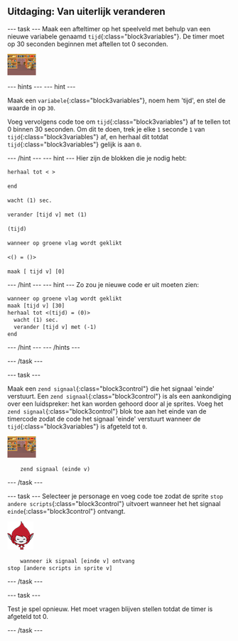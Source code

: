 ## Uitdaging: Van uiterlijk veranderen

\--- task \--- Maak een afteltimer op het speelveld met behulp van een nieuwe variabele genaamd `tijd`{:class="block3variables"}. De timer moet op 30 seconden beginnen met aftellen tot 0 seconden.

![Speelveld sprite](images/stage-sprite.png)

\--- hints \--- \--- hint \---

Maak een `variabele`{:class="block3variables"}, noem hem 'tijd', en stel de waarde in op `30`.

Voeg vervolgens code toe om `tijd`{:class="block3variables"} af te tellen tot 0 binnen 30 seconden. Om dit te doen, trek je elke `1` seconde `1` van `tijd`{:class="block3variables"} af, en herhaal dit totdat `tijd`{:class="block3variables"} gelijk is aan `0`.

\--- /hint \--- \--- hint \--- Hier zijn de blokken die je nodig hebt:

```blocks3
herhaal tot < >

end

wacht (1) sec.

verander [tijd v] met (1)

(tijd)

wanneer op groene vlag wordt geklikt

<() = ()>

maak [ tijd v] [0]
```

\--- /hint \--- \--- hint \--- Zo zou je nieuwe code er uit moeten zien:

```blocks3
wanneer op groene vlag wordt geklikt
maak [tijd v] [30]
herhaal tot <(tijd) = (0)> 
  wacht (1) sec.
  verander [tijd v] met (-1)
end
```

\--- /hint \--- \--- /hints \---

\--- /task \---

\--- task \---

Maak een `zend signaal`{:class="block3control"} die het signaal 'einde' verstuurt. Een `zend signaal`{:class="block3control"} is als een aankondiging over een luidspreker: het kan worden gehoord door al je sprites. Voeg het `zend signaal`{:class="block3control"} blok toe aan het einde van de timercode zodat de code het signaal 'einde' verstuurt wanneer de `tijd`{:class="block3variables"} is afgeteld tot `0`.

![Speelveld sprite](images/stage-sprite.png)

```blocks3
    zend signaal (einde v)
```

\--- /task \---

\--- task \--- Selecteer je personage en voeg code toe zodat de sprite `stop andere scripts`{:class="block3control"} uitvoert wanneer het het signaal `einde`{:class="block3control"} ontvangt.

![Giga sprite](images/giga-sprite.png)

```blocks3
    wanneer ik signaal [einde v] ontvang
stop [andere scripts in sprite v]
```

\--- /task \---

\--- task \---

Test je spel opnieuw. Het moet vragen blijven stellen totdat de timer is afgeteld tot 0.

\--- /task \---